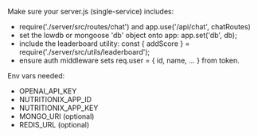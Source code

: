 Make sure your server.js (single-service) includes:
- require('./server/src/routes/chat') and app.use('/api/chat', chatRoutes)
- set the lowdb or mongoose 'db' object onto app: app.set('db', db);
- include the leaderboard utility: const { addScore } = require('./server/src/utils/leaderboard');
- ensure auth middleware sets req.user = { id, name, ... } from token.

Env vars needed:
- OPENAI_API_KEY
- NUTRITIONIX_APP_ID
- NUTRITIONIX_APP_KEY
- MONGO_URI (optional)
- REDIS_URL (optional)

